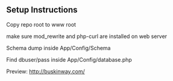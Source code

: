 Setup Instructions
----------------------------

Copy repo root to www root

make sure mod_rewrite and php-curl are installed on web server

Schema dump inside App/Config/Schema

Find dbuser/pass inside App/Config/database.php

Preview: http://buskinway.com/